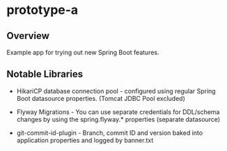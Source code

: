 
# prototype-a

## Overview

Example app for trying out new Spring Boot features.

## Notable Libraries

* HikariCP database connection pool - configured using regular Spring Boot datasource properties.
  (Tomcat JDBC Pool excluded)

* Flyway Migrations - You can use separate credentials for DDL/schema changes by using the spring.flyway.* properties (separate datasource)
  
* git-commit-id-plugin - Branch, commit ID and version baked into application properties and logged by banner.txt
